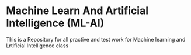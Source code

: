 # Machine Learn And Artificial Intelligence (ML-AI)
This is a Repository for all practive and test work for Machine learning and Lrtificial Intelligence class 

